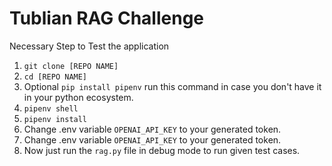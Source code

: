 # Tublian RAG Challenge

Necessary Step to Test the application

<ol>
  <li>
    <code>git clone [REPO NAME]</code>
  </li>
  <li>
    <code>cd [REPO NAME]</code>
  </li>
  <li>
    Optional <code>pip install pipenv</code> run this command in case you don't have it in your python ecosystem.
  </li>
  <li>
    <code>pipenv shell</code>
  </li>
  <li>
    <code>pipenv install</code>
  </li>
  <li>
    Change .env variable <code>OPENAI_API_KEY</code> to your generated token.
  </li>
  <li>
    Change .env variable <code>OPENAI_API_KEY</code> to your generated token.
  </li>
  <li>
    Now just run the <code>rag.py</code> file in debug mode to run given test cases.
  </li>
</ol>
